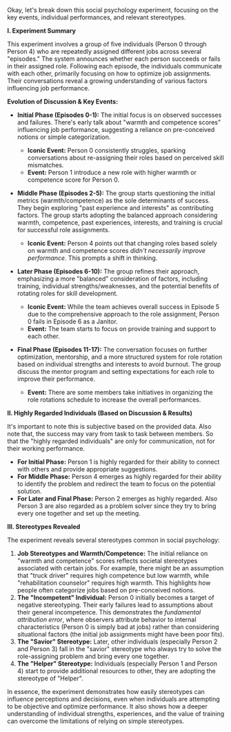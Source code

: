 Okay, let's break down this social psychology experiment, focusing on the key events, individual performances, and relevant stereotypes.

**I. Experiment Summary**

This experiment involves a group of five individuals (Person 0 through Person 4) who are repeatedly assigned different jobs across several "episodes."  The system announces whether each person succeeds or fails in their assigned role. Following each episode, the individuals communicate with each other, primarily focusing on how to optimize job assignments. Their conversations reveal a growing understanding of various factors influencing job performance.

**Evolution of Discussion & Key Events:**

*   **Initial Phase (Episodes 0-1):** The initial focus is on observed successes and failures. There's early talk about "warmth and competence scores" influencing job performance, suggesting a reliance on pre-conceived notions or simple categorization.
    *   **Iconic Event:** Person 0 consistently struggles, sparking conversations about re-assigning their roles based on perceived skill mismatches.
    *   **Event:** Person 1 introduce a new role with higher warmth or competence score for Person 0.

*   **Middle Phase (Episodes 2-5):** The group starts questioning the initial metrics (warmth/competence) as the sole determinants of success. They begin exploring "past experience and interests" as contributing factors. The group starts adopting the balanced approach considering warmth, competence, past experiences, interests, and training is crucial for successful role assignments.
    *   **Iconic Event:** Person 4 points out that changing roles based solely on warmth and competence scores *didn't necessarily improve performance*. This prompts a shift in thinking.

*   **Later Phase (Episodes 6-10):** The group refines their approach, emphasizing a more "balanced" consideration of factors, including training, individual strengths/weaknesses, and the potential benefits of rotating roles for skill development.
    *   **Iconic Event:** While the team achieves overall success in Episode 5 due to the comprehensive approach to the role assignment, Person 0 fails in Episode 6 as a Janitor.
    *   **Event:** The team starts to focus on provide training and support to each other.

*   **Final Phase (Episodes 11-17):** The conversation focuses on further optimization, mentorship, and a more structured system for role rotation based on individual strengths and interests to avoid burnout. The group discuss the mentor program and setting expectations for each role to improve their performance.
    *   **Event:** There are some members take initiatives in organizing the role rotations schedule to increase the overall performances.

**II. Highly Regarded Individuals (Based on Discussion & Results)**

It's important to note this is subjective based on the provided data. Also note that, the success may vary from task to task between members. So that the "highly regarded individuals" are only for communication, not for their working performance.

*   **For Initial Phase:** Person 1 is highly regarded for their ability to connect with others and provide appropriate suggestions.
*   **For Middle Phase:** Person 4 emerges as highly regarded for their ability to identify the problem and redirect the team to focus on the potential solution.
*   **For Later and Final Phase:** Person 2 emerges as highly regarded. Also Person 3 are also regarded as a problem solver since they try to bring every one together and set up the meeting.

**III. Stereotypes Revealed**

The experiment reveals several stereotypes common in social psychology:

1.  **Job Stereotypes and Warmth/Competence:** The initial reliance on "warmth and competence" scores reflects societal stereotypes associated with certain jobs. For example, there might be an assumption that "truck driver" requires high competence but low warmth, while "rehabilitation counselor" requires high warmth. This highlights how people often categorize jobs based on pre-conceived notions.
2.  **The "Incompetent" Individual:** Person 0 initially becomes a target of negative stereotyping. Their early failures lead to assumptions about their general incompetence. This demonstrates the *fundamental attribution error*, where observers attribute behavior to internal characteristics (Person 0 is simply bad at jobs) rather than considering situational factors (the initial job assignments might have been poor fits).
3.  **The "Savior" Stereotype:** Later, other individuals (especially Person 2 and Person 3) fall in the "savior" stereotype who always try to solve the role-assigning problem and bring every one together.
4.  **The "Helper" Stereotype:** Individuals (especially Person 1 and Person 4) start to provide additional resources to other, they are adopting the stereotype of "Helper".

In essence, the experiment demonstrates how easily stereotypes can influence perceptions and decisions, even when individuals are attempting to be objective and optimize performance. It also shows how a deeper understanding of individual strengths, experiences, and the value of training can overcome the limitations of relying on simple stereotypes.
